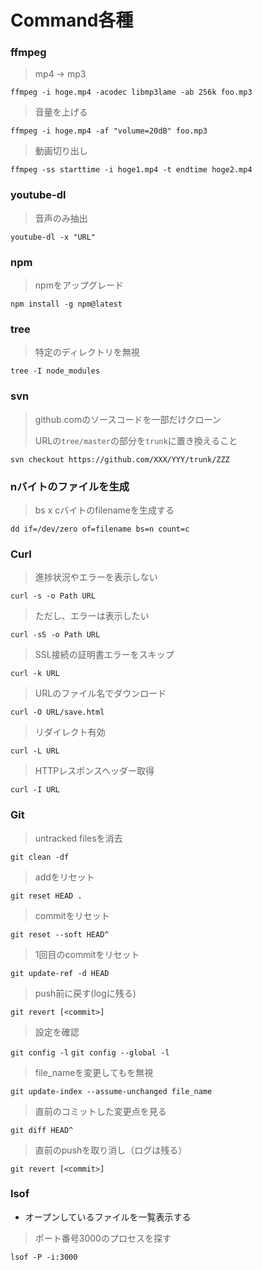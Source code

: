 # Command各種

### ffmpeg

> mp4 -> mp3

`ffmpeg -i hoge.mp4 -acodec libmp3lame -ab 256k foo.mp3`

> 音量を上げる

`ffmpeg -i hoge.mp4 -af "volume=20dB" foo.mp3`

> 動画切り出し

`ffmpeg -ss starttime -i hoge1.mp4 -t endtime hoge2.mp4`

### youtube-dl

> 音声のみ抽出

`youtube-dl -x "URL"`

### npm

> npmをアップグレード

`npm install -g npm@latest`

### tree

> 特定のディレクトリを無視

`tree -I node_modules`

### svn

> github.comのソースコードを一部だけクローン
>
> URLの`tree/master`の部分を`trunk`に置き換えること

`svn checkout https://github.com/XXX/YYY/trunk/ZZZ`

### nバイトのファイルを生成

> bs x cバイトのfilenameを生成する

`dd if=/dev/zero of=filename bs=n count=c`

### Curl

> 進捗状況やエラーを表示しない

`curl -s -o Path URL`

> ただし、エラーは表示したい

`curl -sS -o Path URL`

> SSL接続の証明書エラーをスキップ

`curl -k URL`

> URLのファイル名でダウンロード

`curl -O URL/save.html`

> リダイレクト有効

`curl -L URL`

> HTTPレスポンスヘッダー取得

`curl -I URL`

### Git

> untracked filesを消去

`git clean -df`

> addをリセット

`git reset HEAD .`

> commitをリセット

`git reset --soft HEAD^`

> 1回目のcommitをリセット

`git update-ref -d HEAD`

> push前に戻す(logに残る)

`git revert [<commit>]`

> 設定を確認

`git config -l`
`git config --global -l`

> file_nameを変更してもを無視

`git update-index --assume-unchanged file_name`

> 直前のコミットした変更点を見る

`git diff HEAD^`

> 直前のpushを取り消し（ログは残る）

`git revert [<commit>]`

### lsof

- オープンしているファイルを一覧表示する

> ポート番号3000のプロセスを探す

`lsof -P -i:3000`
